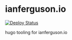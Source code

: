 # ianferguson.io

[![Deploy Status](https://github.com/ianferguson/ianferguson.io/actions/workflows/deploy.yaml/badge.svg)](https://github.com/ianferguson/ianferguson.io/actions/workflows/deploy.yaml)

hugo tooling for ianferguson.io
